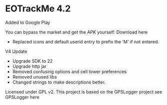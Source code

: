 EOTrackMe 4.2
=============
Added to Google Play

You can bypass the market and get the APK yourself: Download here

- Replaced icons and default userid entry to prefix the 'M' if not entered.


V4 Update
- Upgrade SDK to 22
- Upgrade http jar
- Removed confusing options and cell tower preferences
- Removed unused libs
- Changed strings to make descriptions better.

Licensed under GPL v2.
This project is based on the GPSLogger project see GPSLogger here
